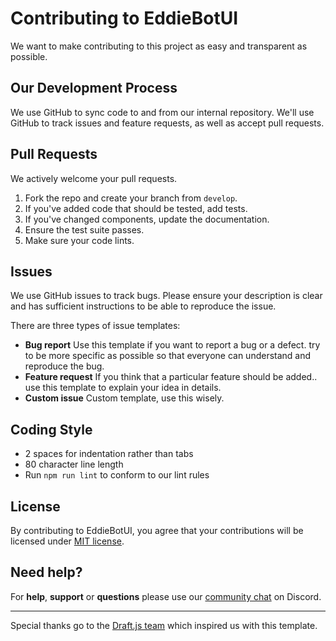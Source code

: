 # Contributing to EddieBotUI
We want to make contributing to this project as easy and transparent as possible.

## Our Development Process
We use GitHub to sync code to and from our internal repository. We'll use GitHub
to track issues and feature requests, as well as accept pull requests.

## Pull Requests
We actively welcome your pull requests.

1. Fork the repo and create your branch from `develop`.
2. If you've added code that should be tested, add tests.
3. If you've changed components, update the documentation.
4. Ensure the test suite passes.
5. Make sure your code lints.

## Issues
We use GitHub issues to track bugs. Please ensure your description is clear and has sufficient instructions to be able to reproduce the issue.

There are three types of issue templates:

- **Bug report**
  Use this template if you want to report a bug or a defect. try to be more specific as possible so that everyone can understand and reproduce the bug.
- **Feature request**
  If you think that a particular feature should be added.. use this template to explain your idea in details.
- **Custom issue**
  Custom template, use this wisely.

## Coding Style  
* 2 spaces for indentation rather than tabs
* 80 character line length
* Run `npm run lint` to conform to our lint rules

## License
By contributing to EddieBotUI, you agree that your contributions will be licensed
under [MIT license](./LICENSE).

## Need help?
For **help**, **support** or **questions** please use our [community chat](https://discord.com/invite/jZQs6Wu) on Discord.

---

Special thanks go to the [Draft.js team](https://github.com/facebook/draft-js) which inspired us with this template.
